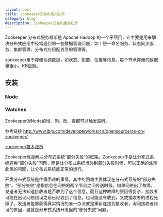 ```yaml
---
layout: post
title: Zookeeper安装和使用初步
category: blog
description: Zookeeper安装和使用初步
---
```


Zookeeper 分布式服务框架是 Apache Hadoop 的一个子项目，它主要是用来解决分布式应用中经常遇到的一些数据管理问题，如：统一命名服务、状态同步服务、集群管理、分布式应用配置项的管理等。

zookeeper用于存储协调数据，如状态、配置、位置等信息，每个节点存储的数据量很小，KB级别。

## 安装


### Node


### Watches
Zookeeper对Node的增、删、改、查都可以触发监听。


参考链接
http://www.ibm.com/developerworks/cn/opensource/os-cn-zookeeper/

[zookeeper技术浅析](http://www.cnblogs.com/sharpxiajun/archive/2013/06/02/3113923.html)

Zookeeper就是解决分布式系统“部分失败”的框架。Zookeeper不是让分布式系统避免“部分失败”问题，而是让分布式系统当碰到部分失败时候，可以正确的处理此类的问题，让分布式系统能正常的运行。

开发分布式系统是件很困难的事情，其中的困难主要体现在分布式系统的“部分失败”。“部分失败”是指信息在网络的两个节点之间传送时候，如果网络出了故障，发送者无法知道接收者是否收到了这个信息，而且这种故障的原因很复杂，接收者可能在出现网络错误之前已经收到了信息，也可能没有收到，又或接收者的进程死掉了。发送者能够获得真实情况的唯一办法就是重新连接到接收者，询问接收者错误的原因，这就是分布式系统开发里的“部分失败”问题。
　　
	